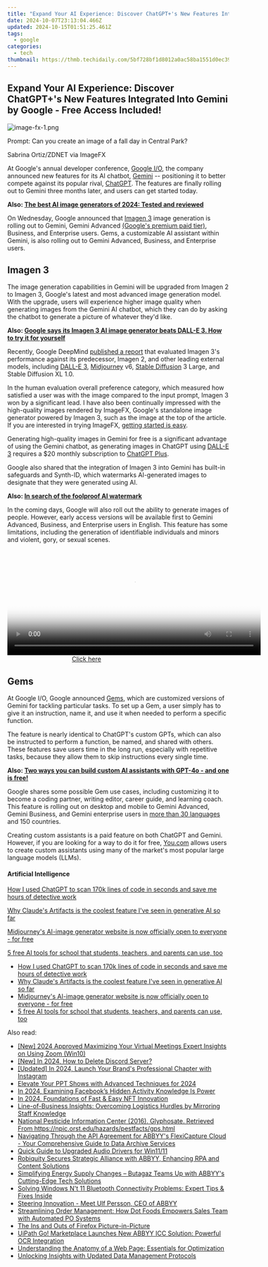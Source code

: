 ```yaml
---
title: "Expand Your AI Experience: Discover ChatGPT+'s New Features Integrated Into Gemini by Google - Free Access Included!"
date: 2024-10-07T23:13:04.466Z
updated: 2024-10-15T01:51:25.461Z
tags:
  - google
categories:
  - tech
thumbnail: https://thmb.techidaily.com/5bf728bf1d8012a0ac58ba1551d0ec390dc36f122bf6da59a50363496db13c6d.jpeg
---
```


## Expand Your AI Experience: Discover ChatGPT+'s New Features Integrated Into Gemini by Google - Free Access Included!

![image-fx-1.png](https://www.zdnet.com/a/img/resize/c919c7a599ce172c006ce8ae3850b727ab7a98af/2024/08/28/a54431c5-b13e-4298-9ddf-72696c7aa511/image-fx-1.png?auto=webp&precrop=1019,572,x5,y76&width=1280)

Prompt: Can you create an image of a fall day in Central Park?

Sabrina Ortiz/ZDNET via ImageFX

At Google's annual developer conference, [Google I/O](https://www.zdnet.com/article/is-openai-sweating-9-google-features-announced-for-gemini-search-android-and-more/), the company announced new features for its AI chatbot, [Gemini](https://www.zdnet.com/article/gemini-live-is-finally-available-heres-how-you-can-access-it-and-why-youll-want-to/) \-- positioning it to better compete against its popular rival, [ChatGPT](https://www.zdnet.com/article/what-is-chatgpt-and-why-does-it-matter-heres-everything-you-need-to-know/). The features are finally rolling out to Gemini three months later, and users can get started today. 

**Also: [The best AI image generators of 2024: Tested and reviewed](https://www.zdnet.com/article/best-ai-image-generator/)**

On Wednesday, Google announced that [Imagen 3](https://www.zdnet.com/article/google-says-its-imagen-3-ai-image-generator-beats-dall-e-3-how-to-try-it-for-yourself/) image generation is rolling out to Gemini, Gemini Advanced [(Google's premium paid tier)](https://www.zdnet.com/article/you-can-get-free-access-to-googles-new-ai-subscription-includes-access-to-gemini-advanced-and-the-rebranded-duet-ai-heres-how/), Business, and Enterprise users. Gems, a customizable AI assistant within Gemini, is also rolling out to Gemini Advanced, Business, and Enterprise users. 

## Imagen 3

The image generation capabilities in Gemini will be upgraded from Imagen 2 to Imagen 3, Google's latest and most advanced image generation model. With the upgrade, users will experience higher image quality when generating images from the Gemini AI chatbot, which they can do by asking the chatbot to generate a picture of whatever they'd like. 

**Also: [Google says its Imagen 3 AI image generator beats DALL-E 3\. How to try it for yourself](https://www.zdnet.com/article/google-says-its-imagen-3-ai-image-generator-beats-dall-e-3-how-to-try-it-for-yourself/)**

Recently, Google DeepMind [published a report](https://www.zdnet.com/article/google-says-its-imagen-3-ai-image-generator-beats-dall-e-3-how-to-try-it-for-yourself/) that evaluated Imagen 3's performance against its predecessor, Imagen 2, and other leading external models, including [DALL-E 3](https://www.zdnet.com/article/how-to-use-dall-e-3-in-chatgpt/), [Midjourney](https://www.zdnet.com/article/how-to-use-midjourney-to-generate-amazing-images-and-art/) v6, [Stable Diffusion](https://www.zdnet.com/article/how-to-use-stable-diffusion-ai-to-create-amazing-images/) 3 Large, and Stable Diffusion XL 1.0.

In the human evaluation overall preference category, which measured how satisfied a user was with the image compared to the input prompt, Imagen 3 won by a significant lead. I have also been continually impressed with the high-quality images rendered by ImageFX, Google's standalone image generator powered by Imagen 3, such as the image at the top of the article. If you are interested in trying ImageFX, [getting started is easy](https://www.zdnet.com/article/google-says-its-imagen-3-ai-image-generator-beats-dall-e-3-how-to-try-it-for-yourself/). 

Generating high-quality images in Gemini for free is a significant advantage of using the Gemini chatbot, as generating images in ChatGPT using [DALL-E 3](https://www.zdnet.com/article/how-to-use-dall-e-3-in-chatgpt/) requires a $20 monthly subscription to [ChatGPT Plus](https://www.zdnet.com/article/chatgpt-vs-chatgpt-plus-is-a-paid-subscription-still-worth-it/). 

Google also shared that the integration of Imagen 3 into Gemini has built-in safeguards and Synth-ID, which watermarks AI-generated images to designate that they were generated using AI. 

**Also: [In search of the foolproof AI watermark](https://www.zdnet.com/article/in-search-of-the-foolproof-ai-watermark/)**

In the coming days, Google will also roll out the ability to generate images of people. However, early access versions will be available first to Gemini Advanced, Business, and Enterprise users in English. This feature has some limitations, including the generation of identifiable individuals and minors and violent, gory, or sexual scenes. 

<!-- affiliate ads begin -->
<span id="1983474">
					<video width="576" height="240" style="cursor:pointer"
           poster="//a.impactradius-go.com/display-clicktoplayimage/1983474.png"
           onclick="if(!this.playClicked){this.play();this.setAttribute('controls',true);this.playClicked=true;}">
	   <source src="//a.impactradius-go.com/display-ad/22993-1983474">
	   <img src="//a.impactradius-go.com/display-clicktoplayimage/1983474.png" style="border: none; height: 100%; width: 100%; object-fit: contain">
	</video>
	<div style="width:360px;text-align:center"><a href="javascript:window.open(decodeURIComponent('https%3A%2F%2Fhomestyler.sjv.io%2Fc%2F5597632%2F1983474%2F22993'), '_blank');void(0);">Click here</a></div>
</span>
<img height="0" width="0" src="https://imp.pxf.io/i/5597632/1983474/22993" style="position:absolute;visibility:hidden;" border="0" />
<!-- affiliate ads end -->

## Gems

At Google I/O, Google announced [Gems](https://www.zdnet.com/article/3-ways-gemini-advanced-beats-other-ai-assistants-according-to-google/), which are customized versions of Gemini for tackling particular tasks. To set up a Gem, a user simply has to give it an instruction, name it, and use it when needed to perform a specific function. 

The feature is nearly identical to ChatGPT's custom GPTs, which can also be instructed to perform a function, be named, and shared with others. These features save users time in the long run, especially with repetitive tasks, because they allow them to skip instructions every single time.

**Also: [Two ways you can build custom AI assistants with GPT-4o - and one is free!](https://www.zdnet.com/article/two-ways-you-can-build-custom-ai-assistants-with-gpt-4o-and-one-is-free/)**

Google shares some possible Gem use cases, including customizing it to become a coding partner, writing editor, career guide, and learning coach. This feature is rolling out on desktop and mobile to Gemini Advanced, Gemini Business, and Gemini enterprise users in [more than 30 languages](https://support.google.com/gemini/answer/15146780) and 150 countries. 

Creating custom assistants is a paid feature on both ChatGPT and Gemini. However, if you are looking for a way to do it for free, [You.com](https://www.zdnet.com/article/two-ways-you-can-build-custom-ai-assistants-with-gpt-4o-and-one-is-free/) allows users to create custom assistants using many of the market's most popular large language models (LLMs). 

#### Artificial Intelligence

[How I used ChatGPT to scan 170k lines of code in seconds and save me hours of detective work](https://www.zdnet.com/article/how-i-used-chatgpt-to-scan-170k-lines-of-code-in-seconds-and-save-me-hours-of-detective-work/ "How I used ChatGPT to scan 170k lines of code in seconds and save me hours of detective work")

[Why Claude's Artifacts is the coolest feature I've seen in generative AI so far](https://www.zdnet.com/article/why-claudes-artifacts-is-the-coolest-feature-ive-seen-in-generative-ai-so-far/ "Why Claude's Artifacts is the coolest feature I've seen in generative AI so far")

[Midjourney's AI-image generator website is now officially open to everyone - for free](https://www.zdnet.com/article/midjourneys-ai-image-generator-website-is-now-officially-open-to-everyone/ "Midjourney's AI-image generator website is now officially open to everyone - for free")

[5 free AI tools for school that students, teachers, and parents can use, too](https://www.zdnet.com/article/5-free-ai-tools-for-school-that-students-teachers-and-parents-can-use-too/ "5 free AI tools for school that students, teachers, and parents can use, too")

* [How I used ChatGPT to scan 170k lines of code in seconds and save me hours of detective work](https://www.zdnet.com/article/how-i-used-chatgpt-to-scan-170k-lines-of-code-in-seconds-and-save-me-hours-of-detective-work/ "How I used ChatGPT to scan 170k lines of code in seconds and save me hours of detective work")
* [Why Claude's Artifacts is the coolest feature I've seen in generative AI so far](https://www.zdnet.com/article/why-claudes-artifacts-is-the-coolest-feature-ive-seen-in-generative-ai-so-far/ "Why Claude's Artifacts is the coolest feature I've seen in generative AI so far")
* [Midjourney's AI-image generator website is now officially open to everyone - for free](https://www.zdnet.com/article/midjourneys-ai-image-generator-website-is-now-officially-open-to-everyone/ "Midjourney's AI-image generator website is now officially open to everyone - for free")
* [5 free AI tools for school that students, teachers, and parents can use, too](https://www.zdnet.com/article/5-free-ai-tools-for-school-that-students-teachers-and-parents-can-use-too/ "5 free AI tools for school that students, teachers, and parents can use, too")

<ins class="adsbygoogle"
     style="display:block"
     data-ad-format="autorelaxed"
     data-ad-client="ca-pub-7571918770474297"
     data-ad-slot="1223367746"></ins>

<ins class="adsbygoogle"
     style="display:block"
     data-ad-client="ca-pub-7571918770474297"
     data-ad-slot="8358498916"
     data-ad-format="auto"
     data-full-width-responsive="true"></ins>

<span class="atpl-alsoreadstyle">Also read:</span>
<div><ul>
<li><a href="https://fox-direct.techidaily.com/new-2024-approved-maximizing-your-virtual-meetings-expert-insights-on-using-zoom-win10/"><u>[New] 2024 Approved Maximizing Your Virtual Meetings Expert Insights on Using Zoom (Win10)</u></a></li>
<li><a href="https://discord-videos.techidaily.com/new-in-2024-how-to-delete-discord-server/"><u>[New] In 2024, How to Delete Discord Server?</u></a></li>
<li><a href="https://instagram-clips.techidaily.com/updated-in-2024-launch-your-brands-professional-chapter-with-instagram/"><u>[Updated] In 2024, Launch Your Brand's Professional Chapter with Instagram</u></a></li>
<li><a href="https://remote-screen-capture.techidaily.com/elevate-your-ppt-shows-with-advanced-techniques-for-2024/"><u>Elevate Your PPT Shows with Advanced Techniques for 2024</u></a></li>
<li><a href="https://some-knowledge.techidaily.com/in-2024-examining-facebooks-hidden-activity-knowledge-is-power/"><u>In 2024, Examining Facebook’s Hidden Activity Knowledge Is Power</u></a></li>
<li><a href="https://some-techniques.techidaily.com/in-2024-foundations-of-fast-and-easy-nft-innovation/"><u>In 2024, Foundations of Fast & Easy NFT Innovation</u></a></li>
<li><a href="https://some-tips.techidaily.com/line-of-business-insights-overcoming-logistics-hurdles-by-mirroring-staff-knowledge/"><u>Line-of-Business Insights: Overcoming Logistics Hurdles by Mirroring Staff Knowledge</u></a></li>
<li><a href="https://program-issues.techidaily.com/national-pesticide-information-center-2016-glyphosate-retrieved-from-httpsnpicorsteduhazardspestfactsgpshtml/"><u>National Pesticide Information Center (2016). Glyphosate. Retrieved From https://npic.orst.edu/hazards/pestfacts/gps.html</u></a></li>
<li><a href="https://some-tips.techidaily.com/navigating-through-the-api-agreement-for-abbyys-flexicapture-cloud-your-comprehensive-guide-to-data-archive-services/"><u>Navigating Through the API Agreement for ABBYY's FlexiCapture Cloud - Your Comprehensive Guide to Data Archive Services</u></a></li>
<li><a href="https://driver-install.techidaily.com/quick-guide-to-upgraded-audio-drivers-for-win1111/"><u>Quick Guide to Upgraded Audio Drivers for Win11/11</u></a></li>
<li><a href="https://some-tips.techidaily.com/robiquity-secures-strategic-alliance-with-abbyy-enhancing-rpa-and-content-solutions/"><u>Robiquity Secures Strategic Alliance with ABBYY, Enhancing RPA and Content Solutions</u></a></li>
<li><a href="https://some-tips.techidaily.com/simplifying-energy-supply-changes-butagaz-teams-up-with-abbyys-cutting-edge-tech-solutions/"><u>Simplifying Energy Supply Changes – Butagaz Teams Up with ABBYY's Cutting-Edge Tech Solutions</u></a></li>
<li><a href="https://vp-tips.techidaily.com/solving-windows-nt-11-bluetooth-connectivity-problems-expert-tips-and-fixes-inside/"><u>Solving Windows N't 11 Bluetooth Connectivity Problems: Expert Tips & Fixes Inside</u></a></li>
<li><a href="https://some-tips.techidaily.com/steering-innovation-meet-ulf-persson-ceo-of-abbyy/"><u>Steering Innovation - Meet Ulf Persson, CEO of ABBYY</u></a></li>
<li><a href="https://some-tips.techidaily.com/streamlining-order-management-how-dot-foods-empowers-sales-team-with-automated-po-systems/"><u>Streamlining Order Management: How Dot Foods Empowers Sales Team with Automated PO Systems</u></a></li>
<li><a href="https://extra-information.techidaily.com/the-ins-and-outs-of-firefox-picture-in-picture/"><u>The Ins and Outs of Firefox Picture-in-Picture</u></a></li>
<li><a href="https://some-tips.techidaily.com/uipath-go-marketplace-launches-new-abbyy-icc-solution-powerful-ocr-integration/"><u>UiPath Go! Marketplace Launches New ABBYY ICC Solution: Powerful OCR Integration</u></a></li>
<li><a href="https://some-tips.techidaily.com/understanding-the-anatomy-of-a-web-page-essentials-for-optimization/"><u>Understanding the Anatomy of a Web Page: Essentials for Optimization</u></a></li>
<li><a href="https://some-tips.techidaily.com/unlocking-insights-with-updated-data-management-protocols/"><u>Unlocking Insights with Updated Data Management Protocols</u></a></li>
</ul></div>


